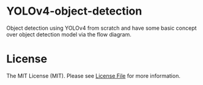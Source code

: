 # YOLOv4-object-detection
Object detection using YOLOv4 from scratch and have some basic concept over object detection model via the flow diagram.

# License
The MIT License (MIT). Please see [License File](/LICENSE) for more information.
